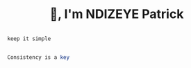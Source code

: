 <h1 align="center"> 👋, I'm NDIZEYE Patrick </h1>

```bash

keep it simple

```

```php

Consistency is a key

```

 
